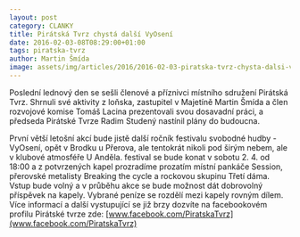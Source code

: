 ```yaml
---
layout: post
category: CLANKY
title: Pirátská Tvrz chystá další VyOsení
date: 2016-02-03-08T08:29:00+01:00  
tags: piratska-tvrz
author: Martin Šmída
image: assets/img/articles/2016/2016-02-03-piratska-tvrz-chysta-dalsi-vyoseni.jpg   #751x422 pixelu
---
```

Poslední lednový den se sešli členové a příznivci místního sdružení Pirátská Tvrz. Shrnuli své aktivity z loňska, zastupitel v Majetíně Martin Šmída a člen rozvojové komise Tomáš Lacina prezentovali svou dosavadní práci, a předseda Pirátské Tvrze Radim Studený nastínil plány do budoucna. 

První větší letošní akcí bude jistě další ročník festivalu svobodné hudby - VyOsení, opět v Brodku u Přerova, ale tentokrát nikoli pod širým nebem, ale v klubové atmosféře U Anděla. festival se bude konat v sobotu 2. 4. od 18:00 a z potvrzených kapel prozradíme prozatím místní pankáče Session, přerovské metalisty Breaking the cycle a rockovou skupinu Třetí dáma. Vstup bude volný a v průběhu akce se bude možnost dát dobrovolný příspěvek na kapely. Vybrané peníze se rozdělí mezi kapely rovným dílem. Více informací a další vystupující se již brzy dozvíte na facebookovém profilu Pirátské tvrze zde: [www.facebook.com/PiratskaTvrz](www.facebook.com/PiratskaTvrz)